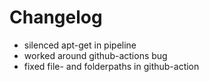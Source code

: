 # Changelog

- silenced apt-get in pipeline
- worked around github-actions bug
- fixed file- and folderpaths in github-action
